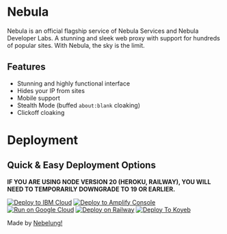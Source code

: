 # Nebula
Nebula is an official flagship service of Nebula Services and Nebula Developer Labs. A stunning and sleek web proxy with support for hundreds of popular sites. With Nebula, the sky is the limit.

## Features
- Stunning and highly functional interface
- Hides your IP from sites
- Mobile support
- Stealth Mode (buffed `about:blank` cloaking)
- Clickoff cloaking

# Deployment
## Quick & Easy Deployment Options
**IF YOU ARE USING NODE VERSION 20 (HEROKU, RAILWAY), YOU WILL NEED TO TEMPORARILY DOWNGRADE TO 19 OR EARLIER.**

[![Deploy to IBM Cloud](https://raw.githubusercontent.com/BinBashBanana/deploy-buttons/master/buttons/remade/ibmcloud.svg)](https://cloud.ibm.com/devops/setup/deploy?repository=https://github.com/NebulaServices/Nebula)
[![Deploy to Amplify Console](https://raw.githubusercontent.com/BinBashBanana/deploy-buttons/master/buttons/remade/amplifyconsole.svg)](https://console.aws.amazon.com/amplify/home#/deploy?repo=https://github.com/NebulaServices/Nebula)
[![Run on Google Cloud](https://raw.githubusercontent.com/BinBashBanana/deploy-buttons/master/buttons/remade/googlecloud.svg)](https://deploy.cloud.run/?git_repo=https://github.com/NebulaServices/Nebula)
[![Deploy on Railway](https://binbashbanana.github.io/deploy-buttons/buttons/remade/railway.svg)](https://railway.app/new/template/pBzeiN)
[![Deploy To Koyeb](https://binbashbanana.github.io/deploy-buttons/buttons/remade/koyeb.svg)](https://app.koyeb.com/deploy?type=git&repository=github.com/NebulaServices/Nebula&branch=main&name=NebulaProxy)

Made by [Nebelung!](https://github.com/Nebelung-Dev)